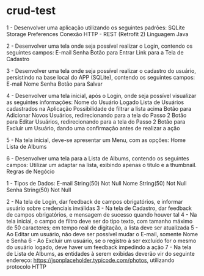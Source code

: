 # crud-test

1 - Desenvolver uma aplicação utilizando os seguintes padrões:
	SQLite
	Storage Preferences
	Conexão HTTP - REST (Retrofit 2)
	Linguagem Java

	
2 - Desenvolver uma tela onde seja possível realizar o Login, contendo os seguintes campos:
	E-mail
	Senha
	Botão para Entrar
	Link para a Tela de Cadastro
	
3 - Desenvolver uma tela onde seja possível realizar o cadastro do usuário, persistindo na base local do APP (SQLite), contendo os seguintes campos:
	E-mail
	Nome
	Senha
	Botão para Salvar
	
4 - Desenvolver uma tela inicial, após o Login, onde seja possível visualizar as seguintes informações:
	Nome do Usuário Logado
	Lista de Usuários cadastrados na Aplicação
	Possibilidade de filtrar a lista acima
	Botão para Adicionar Novos Usuários, redirecionando para a tela do Passo 2
	Botão para Editar Usuários, redirecionando para a tela do Passo 2
	Botão para Excluir um Usuário, dando uma confirmação antes de realizar a ação
	
5 - Na tela inicial, deve-se apresentar um Menu, com as opções:
	Home
	Lista de Albums
	
6 - Desenvolver uma tela para a Lista de Albums, contendo os seguintes campos:
  	Utilizar um adaptar na lista, exibindo apenas o título e a thumbnail.
Regras de Negócio

1 - Tipos de Dados:
	E-mail  	String(50) Not Null
	Nome  		String(50) Not Null
	Senha 	 	String(50) Not Null
	
2 - Na tela de Login, dar feedback de campos obrigatórios, e informar usuário sobre credenciais inválidas
3 - Na tela de Cadastro, dar feedback de campos obrigatórios, e mensagem de sucesso quando houver tal
4 - Na tela inicial, o campo de filtro deve ser do tipo texto, com tamanho máximo de 50 caracteres; em tempo real de digitação, a lista deve ser atualizada
5 - Ao Editar um usuário, não deve ser possível mudar o E-mail, somente Nome e Senha
6 - Ao Excluir um usuário, se o registro à ser excluído for o mesmo do usuário logado, deve haver um feedback impedindo a ação
7 - Na tela de Lista de Albums, as entidades à serem exibidas deverão vir do seguinte endereço: https://jsonplaceholder.typicode.com/photos, utilizando protocolo HTTP
